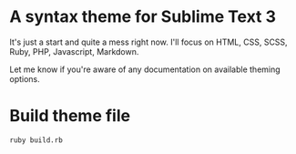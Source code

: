 # A syntax theme for Sublime Text 3

It's just a start and quite a mess right now.
I'll focus on HTML, CSS, SCSS, Ruby, PHP, Javascript, Markdown.
 
Let me know if you're aware of any documentation on available theming options.

# Build theme file

	ruby build.rb
